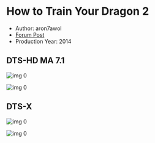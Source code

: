 # How to Train Your Dragon 2

* Author: aron7awol
* [Forum Post](https://www.avsforum.com/threads/bass-eq-for-filtered-movies.2995212/post-56825620)
* Production Year: 2014

## DTS-HD MA 7.1

![img 0](https://fanart.tv/fanart/movies/82702/moviethumb/how-to-train-your-dragon-2-578193864a4a1.jpg)

![img 0](https://i.imgur.com/JSYhweM.png)

## DTS-X

![img 0](https://i.imgur.com/G2Wf7MJ.jpg)

![img 0](https://i.imgur.com/3VsWPpP.jpg)

